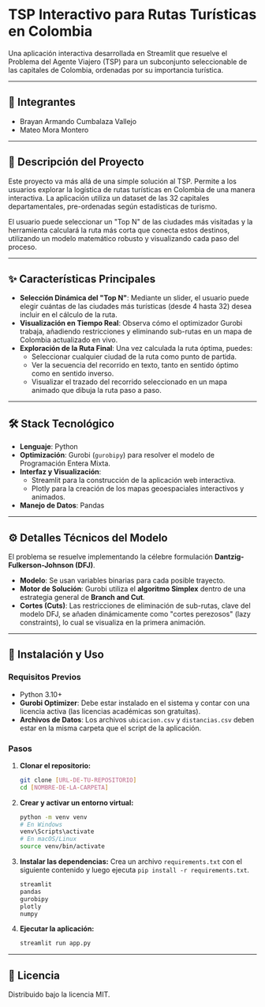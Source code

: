 # TSP Interactivo para Rutas Turísticas en Colombia

Una aplicación interactiva desarrollada en Streamlit que resuelve el Problema del Agente Viajero (TSP) para un subconjunto seleccionable de las capitales de Colombia, ordenadas por su importancia turística.

---

## 👥 Integrantes
* Brayan Armando Cumbalaza Vallejo
* Mateo Mora Montero

---

## 📝 Descripción del Proyecto

Este proyecto va más allá de una simple solución al TSP. Permite a los usuarios explorar la logística de rutas turísticas en Colombia de una manera interactiva. La aplicación utiliza un dataset de las 32 capitales departamentales, pre-ordenadas según estadísticas de turismo.

El usuario puede seleccionar un "Top N" de las ciudades más visitadas y la herramienta calculará la ruta más corta que conecta estos destinos, utilizando un modelo matemático robusto y visualizando cada paso del proceso.

---

## ✨ Características Principales

* **Selección Dinámica del "Top N"**: Mediante un slider, el usuario puede elegir cuántas de las ciudades más turísticas (desde 4 hasta 32) desea incluir en el cálculo de la ruta.
* **Visualización en Tiempo Real**: Observa cómo el optimizador Gurobi trabaja, añadiendo restricciones y eliminando sub-rutas en un mapa de Colombia actualizado en vivo.
* **Exploración de la Ruta Final**: Una vez calculada la ruta óptima, puedes:
    * Seleccionar cualquier ciudad de la ruta como punto de partida.
    * Ver la secuencia del recorrido en texto, tanto en sentido óptimo como en sentido inverso.
    * Visualizar el trazado del recorrido seleccionado en un mapa animado que dibuja la ruta paso a paso.

---

## 🛠 Stack Tecnológico

* **Lenguaje**: Python
* **Optimización**: Gurobi (`gurobipy`) para resolver el modelo de Programación Entera Mixta.
* **Interfaz y Visualización**:
    * Streamlit para la construcción de la aplicación web interactiva.
    * Plotly para la creación de los mapas geoespaciales interactivos y animados.
* **Manejo de Datos**: Pandas

---

## ⚙️ Detalles Técnicos del Modelo

El problema se resuelve implementando la célebre formulación **Dantzig-Fulkerson-Johnson (DFJ)**.
- **Modelo**: Se usan variables binarias para cada posible trayecto.
- **Motor de Solución**: Gurobi utiliza el **algoritmo Simplex** dentro de una estrategia general de **Branch and Cut**.
- **Cortes (Cuts)**: Las restricciones de eliminación de sub-rutas, clave del modelo DFJ, se añaden dinámicamente como "cortes perezosos" (lazy constraints), lo cual se visualiza en la primera animación.

---

## 🚀 Instalación y Uso

### Requisitos Previos
* Python 3.10+
* **Gurobi Optimizer**: Debe estar instalado en el sistema y contar con una licencia activa (las licencias académicas son gratuitas).
* **Archivos de Datos**: Los archivos `ubicacion.csv` y `distancias.csv` deben estar en la misma carpeta que el script de la aplicación.

### Pasos
1.  **Clonar el repositorio:**
    ```bash
    git clone [URL-DE-TU-REPOSITORIO]
    cd [NOMBRE-DE-LA-CARPETA]
    ```

2.  **Crear y activar un entorno virtual:**
    ```bash
    python -m venv venv
    # En Windows
    venv\Scripts\activate
    # En macOS/Linux
    source venv/bin/activate
    ```

3.  **Instalar las dependencias:**
    Crea un archivo `requirements.txt` con el siguiente contenido y luego ejecuta `pip install -r requirements.txt`.
    ```txt
    streamlit
    pandas
    gurobipy
    plotly
    numpy
    ```

4.  **Ejecutar la aplicación:**
    ```bash
    streamlit run app.py
    ```
---

## 📄 Licencia
Distribuido bajo la licencia MIT.